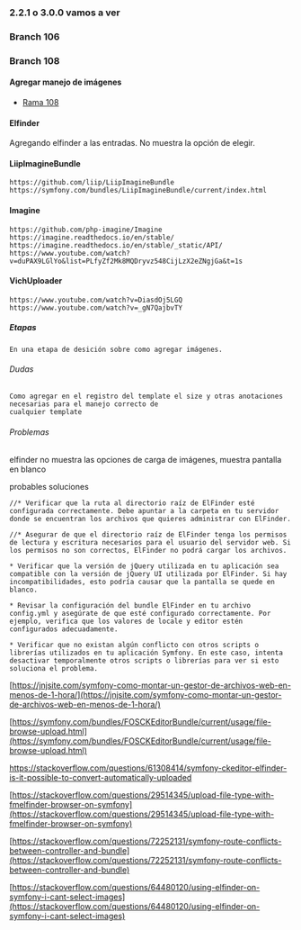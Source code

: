 ### 2.2.1 o 3.0.0 vamos a ver

### Branch 106

### Branch 108

#### Agregar manejo de imágenes

*  [Rama 108](https://github.com/gerMdz/AlamedaCMS/tree/108-manejo-de-im%C3%A1genes)

#### Elfinder

Agregando elfinder a las entradas.
No muestra la opción de elegir.

#### LiipImagineBundle

    https://github.com/liip/LiipImagineBundle
    https://symfony.com/bundles/LiipImagineBundle/current/index.html

#### Imagine

    https://github.com/php-imagine/Imagine
    https://imagine.readthedocs.io/en/stable/
    https://imagine.readthedocs.io/en/stable/_static/API/
    https://www.youtube.com/watch?v=duPAX9LGlYo&list=PLfyZf2Mk8MQDryvz548CijLzX2eZNgjGa&t=1s

#### VichUploader

    https://www.youtube.com/watch?v=DiasdOj5LGQ
    https://www.youtube.com/watch?v=_gN7QajbvTY

##### Etapas

    En una etapa de desición sobre como agregar imágenes.

###### Dudas

    Como agregar en el registro del template el size y otras anotaciones necesarias para el manejo correcto de 
    cualquier template

###### Problemas

elfinder no muestra las opciones de carga de imágenes, muestra pantalla en blanco

probables soluciones

    //* Verificar que la ruta al directorio raíz de ElFinder esté configurada correctamente. Debe apuntar a la carpeta en tu servidor donde se encuentran los archivos que quieres administrar con ElFinder.

    //* Asegurar de que el directorio raíz de ElFinder tenga los permisos de lectura y escritura necesarios para el usuario del servidor web. Si los permisos no son correctos, ElFinder no podrá cargar los archivos.

    * Verificar que la versión de jQuery utilizada en tu aplicación sea compatible con la versión de jQuery UI utilizada por ElFinder. Si hay incompatibilidades, esto podría causar que la pantalla se quede en blanco.

    * Revisar la configuración del bundle ElFinder en tu archivo config.yml y asegúrate de que esté configurado correctamente. Por ejemplo, verifica que los valores de locale y editor estén configurados adecuadamente.

    * Verificar que no existan algún conflicto con otros scripts o librerías utilizados en tu aplicación Symfony. En este caso, intenta desactivar temporalmente otros scripts o librerías para ver si esto soluciona el problema.

[https://jnjsite.com/symfony-como-montar-un-gestor-de-archivos-web-en-menos-de-1-hora/](https://jnjsite.com/symfony-como-montar-un-gestor-de-archivos-web-en-menos-de-1-hora/)

[https://symfony.com/bundles/FOSCKEditorBundle/current/usage/file-browse-upload.html](https://symfony.com/bundles/FOSCKEditorBundle/current/usage/file-browse-upload.html)

[https://stackoverflow.com/questions/61308414/symfony-ckeditor-elfinder-is-it-possible-to-convert-automatically-uploaded
](https://stackoverflow.com/questions/61308414/symfony-ckeditor-elfinder-is-it-possible-to-convert-automatically-uploaded)

[https://stackoverflow.com/questions/29514345/upload-file-type-with-fmelfinder-browser-on-symfony](https://stackoverflow.com/questions/29514345/upload-file-type-with-fmelfinder-browser-on-symfony)

[https://stackoverflow.com/questions/72252131/symfony-route-conflicts-between-controller-and-bundle](https://stackoverflow.com/questions/72252131/symfony-route-conflicts-between-controller-and-bundle)

[https://stackoverflow.com/questions/64480120/using-elfinder-on-symfony-i-cant-select-images](https://stackoverflow.com/questions/64480120/using-elfinder-on-symfony-i-cant-select-images)

